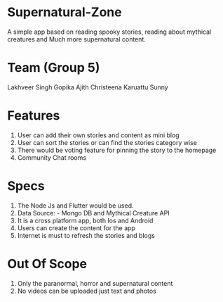 # Supernatural-Zone
A simple app based on reading spooky stories, reading about mythical creatures and Much more supernatural content.
# Team (Group 5)
Lakhveer Singh
Gopika Ajith
Christeena Karuattu Sunny
# Features
1) User can add their own stories and content as mini blog
2) User can sort the stories or can find the stories category wise
3) There would be voting feature for pinning the story to the homepage
4) Community Chat rooms
# Specs
1) The Node Js and Flutter would be used.
2) Data Source: - Mongo DB and Mythical Creature API
3) It is a cross platform app, both Ios and Android
4) Users can create the content for the app
5) Internet is must to refresh the stories and blogs 

# Out Of Scope
1) Only the paranormal, horror and supernatural content 
2) No videos can be uploaded just text and photos
